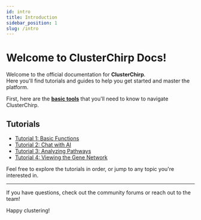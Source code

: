 ```yaml
---
id: intro
title: Introduction
sidebar_position: 1
slug: /intro
---
```


# Welcome to ClusterChirp Docs!

Welcome to the official documentation for **ClusterChirp**.  
Here you'll find tutorials and guides to help you get started and master the platform.

First, here are the **[basic tools](docs\tutorials\basic-functions.md)** that you'll need to know to navigate ClusterChirp.

## Tutorials
  - [Tutorial 1: Basic Functions](docs\tutorials\basic-functions.md)
  - [Tutorial 2: Chat with AI](docs\tutorials\chat-with-ai.md)
  - [Tutorial 3: Analyzing Pathways](docs\tutorials\analyze-pathways.md)
  - [Tutorial 4: Viewing the Gene Network](docs\tutorials\view-correlation-network.md)


Feel free to explore the tutorials in order, or jump to any topic you're interested in.

---

If you have questions, check out the community forums or reach out to the team!

Happy clustering! 
